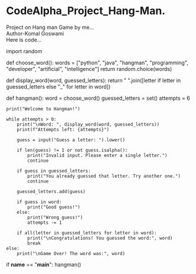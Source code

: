 # CodeAlpha_Project_Hang-Man.
Project on Hang man Game by me...
<br>
Author-Komal Goswami
<br>
Here is code...

import random

def choose_word():
    words = ["python", "java", "hangman", "programming", "developer", "artificial", "intelligence"]
    return random.choice(words)

def display_word(word, guessed_letters):
    return " ".join([letter if letter in guessed_letters else "_" for letter in word])

def hangman():
    word = choose_word()
    guessed_letters = set()
    attempts = 6
    
    print("Welcome to Hangman!")
    
    while attempts > 0:
        print("\nWord: ", display_word(word, guessed_letters))
        print(f"Attempts left: {attempts}")
        
        guess = input("Guess a letter: ").lower()
        
        if len(guess) != 1 or not guess.isalpha():
            print("Invalid input. Please enter a single letter.")
            continue
        
        if guess in guessed_letters:
            print("You already guessed that letter. Try another one.")
            continue
        
        guessed_letters.add(guess)
        
        if guess in word:
            print("Good guess!")
        else:
            print("Wrong guess!")
            attempts -= 1
        
        if all(letter in guessed_letters for letter in word):
            print("\nCongratulations! You guessed the word:", word)
            break
    else:
        print("\nGame Over! The word was:", word)

if __name__ == "__main__":
    hangman()


